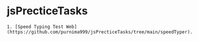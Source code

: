 # jsPrecticeTasks

```
1. [Speed Typing Test Web](https://github.com/purnima999/jsPrecticeTasks/tree/main/speedTyper).
```
